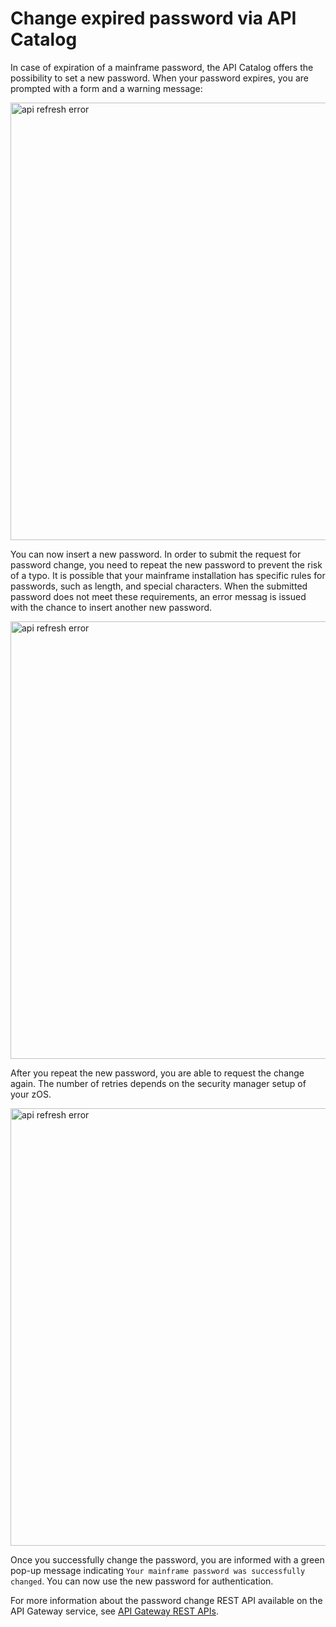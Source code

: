 # Change expired password via API Catalog

In case of expiration of a mainframe password, the API Catalog offers the possibility to set a new password. When your password expires, you are prompted with a form and a warning message:

<img src="pathname:///v2.6.x/images/api-mediation/catalog-pass-expired-warn.png" alt="api refresh error" width="700px"/>

You can now insert a new password. In order to submit the request for password change, you need to repeat the new password to prevent the risk of a typo.
It is possible that your mainframe installation has specific rules for passwords, such as length, and special characters. When the submitted password does not meet these requirements, an error messag is issued with the chance to insert another new password.

<img src="pathname:///v2.6.x/images/api-mediation/catalog-new-pass-err.png" alt="api refresh error" width="700px"/>

After you repeat the new password, you are able to request the change again. The number of retries depends on the security manager setup of your zOS.

<img src="pathname:///v2.6.x/images/api-mediation/catalog-pass-update-ok.png" alt="api refresh error" width="700px"/>

Once you successfully change the password, you are informed with a green pop-up message indicating `Your mainframe password was successfully changed`. You can now use the new password for authentication.

For more information about the password change REST API available on the API Gateway service, see [API Gateway REST APIs](../user-guide/api-mediation/api-gateway-rest-apis-documentation.md).
